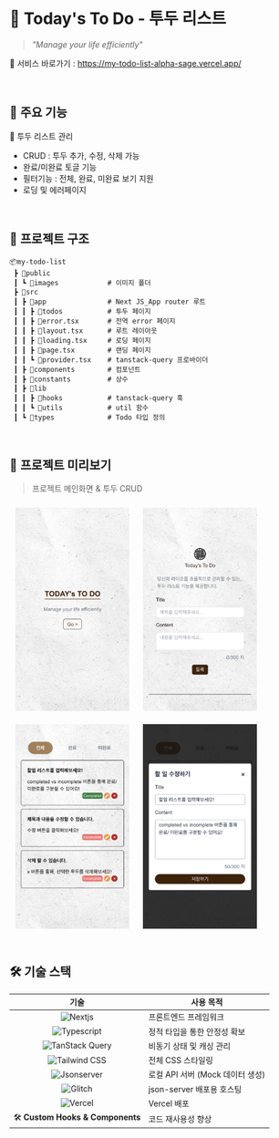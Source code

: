 # 📄 Today's To Do - 투두 리스트

> _"Manage your life efficiently"_

🔗 서비스 바로가기 : https://my-todo-list-alpha-sage.vercel.app/

</br>

## 🎯 주요 기능

🔹 투두 리스트 관리

- CRUD : 투두 추가, 수정, 삭제 가능
- 완료/미완료 토글 기능
- 필터기능 : 전체, 완료, 미완료 보기 지원
- 로딩 및 에러페이지

</br>

## 📂 프로젝트 구조

```
📦my-todo-list
 ┣ 📂public
 ┃ ┗ 📂images            # 이미지 폴더
 ┣ 📂src
 ┃ ┣ 📂app               # Next JS_App router 루트
 ┃ ┃ ┣ 📂todos           # 투두 페이지
 ┃ ┃ ┣ 📜error.tsx       # 전역 error 페이지
 ┃ ┃ ┣ 📜layout.tsx      # 루트 레이아웃
 ┃ ┃ ┣ 📜loading.tsx     # 로딩 페이지
 ┃ ┃ ┣ 📜page.tsx        # 랜딩 페이지
 ┃ ┃ ┗ 📜provider.tsx    # tanstack-query 프로바이더
 ┃ ┣ 📂components        # 컴포넌트
 ┃ ┣ 📂constants         # 상수
 ┃ ┣ 📂lib
 ┃ ┃ ┣ 📂hooks           # tanstack-query 훅
 ┃ ┃ ┗ 📂utils           # util 함수
 ┃ ┗ 📂types             # Todo 타입 정의
```

</br>

## 📸 프로젝트 미리보기

> 프로젝트 메인화면 & 투두 CRUD

<div>
  <img src='public/images/project1.png' width="200px" style="margin: 10px;"/>
  <img src='public/images/project2.png' width="200px" style="margin: 10px;"/>

  <img src='public/images/project3.png' width="200px" style="margin: 10px;"/>
  <img src='public/images/project4.png' width="200px" style="margin: 10px;"/>
</div>

</br>

## 🛠 기술 스택

|                                                            기술                                                             | 사용 목적                        |
| :-------------------------------------------------------------------------------------------------------------------------: | -------------------------------- |
|           ![Nextjs](https://img.shields.io/badge/Next.js-black?style=for-the-badge&logo=next.js&logoColor=white)            | 프론트엔드 프레임워크            |
|      ![Typescript](https://img.shields.io/badge/Typescript-3178C6?style=for-the-badge&logo=Typescript&logoColor=white)      | 정적 타입을 통한 안정성 확보     |
| ![TanStack Query](https://img.shields.io/badge/TanStack%20Query-FF4154?style=for-the-badge&logo=reactquery&logoColor=white) | 비동기 상태 및 캐싱 관리         |
|    ![Tailwind CSS](https://img.shields.io/badge/tailwindcss-06B6D4?style=for-the-badge&logo=tailwindcss&logoColor=white)    | 전체 CSS 스타일링                |
|     ![Jsonserver](https://img.shields.io/badge/json_server-999999?style=for-the-badge&logo=jsonserver&logoColor=white)      | 로컬 API 서버 (Mock 데이터 생성) |
|            ![Glitch](https://img.shields.io/badge/glitch-3333FF?style=for-the-badge&logo=glitch&logoColor=white)            | json-server 배포용 호스팅        |
|            ![Vercel](https://img.shields.io/badge/vercel-000000?style=for-the-badge&logo=vercel&logoColor=white)            | Vercel 배포                      |
|                                               🛠 **Custom Hooks & Components**                                               | 코드 재사용성 향상               |
